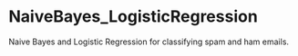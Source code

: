 # NaiveBayes_LogisticRegression
Naive Bayes and Logistic Regression for classifying spam and ham emails.
